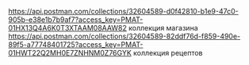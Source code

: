 https://api.postman.com/collections/32604589-d0f42810-b1e9-47c0-905b-e38e1b7b9af7?access_key=PMAT-01HX13Q4A6K0T3XTAAM08AAW82
коллекция магазина
https://api.postman.com/collections/32604589-82ddf76d-f859-490e-89f5-a77748401725?access_key=PMAT-01HWT22Q2MH0E7ZNHNM0Z76GYK
коллекция рецептов